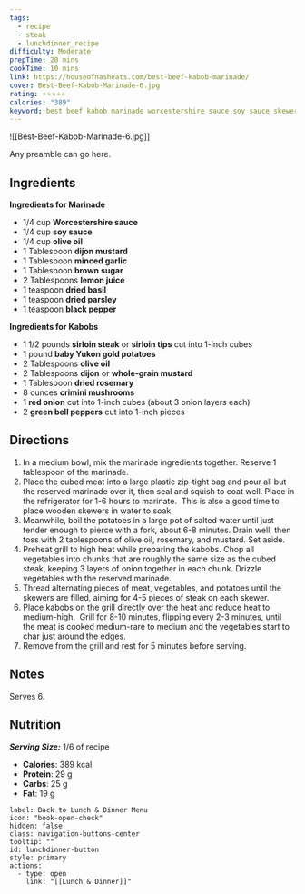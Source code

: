 ```yaml
---
tags:
  - recipe
  - steak
  - lunchdinner_recipe
difficulty: Moderate
prepTime: 20 mins
cookTime: 10 mins
link: https://houseofnasheats.com/best-beef-kabob-marinade/
cover: Best-Beef-Kabob-Marinade-6.jpg
rating: ⭐️⭐️⭐️⭐️⭐️
calories: "389"
keyword: best beef kabob marinade worcestershire sauce soy sauce skewers dijon mustard brown sugar lemon juice gold potatoes mushrooms red onion green bell pepper green bell peppers
---
```


![[Best-Beef-Kabob-Marinade-6.jpg]]

Any preamble can go here.

## Ingredients
**Ingredients for Marinade**
- 1/4 cup **Worcestershire sauce**
- 1/4 cup **soy sauce**
- 1/4 cup **olive oil**
- 1 Tablespoon **dijon mustard**
- 1 Tablespoon **minced garlic**
- 1 Tablespoon **brown sugar**
- 2 Tablespoons **lemon juice**
- 1 teaspoon **dried basil**
- 1 teaspoon **dried parsley**
- 1 teaspoon **black pepper**

**Ingredients for Kabobs**
- 1 1/2 pounds **sirloin steak** or **sirloin tips** cut into 1-inch cubes
- 1 pound **baby Yukon gold potatoes**
- 2 Tablespoons **olive oil**
- 2 Tablespoons **dijon** or **whole-grain mustard**
- 1 Tablespoon **dried rosemary**
- 8 ounces **crimini mushrooms**
- 1 **red onion** cut into 1-inch cubes (about 3 onion layers each)
- 2 **green bell peppers** cut into 1-inch pieces


## Directions
1. In a medium bowl, mix the marinade ingredients together. Reserve 1 tablespoon of the marinade.
2. Place the cubed meat into a large plastic zip-tight bag and pour all but the reserved marinade over it, then seal and squish to coat well. Place in the refrigerator for 1-6 hours to marinate.  This is also a good time to place wooden skewers in water to soak.
3. Meanwhile, boil the potatoes in a large pot of salted water until just tender enough to pierce with a fork, about 6-8 minutes. Drain well, then toss with 2 tablespoons of olive oil, rosemary, and mustard. Set aside.
4. Preheat grill to high heat while preparing the kabobs. Chop all vegetables into chunks that are roughly the same size as the cubed steak, keeping 3 layers of onion together in each chunk. Drizzle vegetables with the reserved marinade.
5. Thread alternating pieces of meat, vegetables, and potatoes until the skewers are filled, aiming for 4-5 pieces of steak on each skewer.
6. Place kabobs on the grill directly over the heat and reduce heat to medium-high.  Grill for 8-10 minutes, flipping every 2-3 minutes, until the meat is cooked medium-rare to medium and the vegetables start to char just around the edges.
7. Remove from the grill and rest for 5 minutes before serving.

## Notes
Serves 6.

## Nutrition
***Serving Size:*** 1/6 of recipe
- **Calories**: 389 kcal
- **Protein**: 29 g
- **Carbs**: 25 g
- **Fat**: 19 g


```meta-bind-button
label: Back to Lunch & Dinner Menu
icon: "book-open-check"
hidden: false
class: navigation-buttons-center
tooltip: ""
id: lunchdinner-button
style: primary
actions:
  - type: open
    link: "[[Lunch & Dinner]]"

```
 

